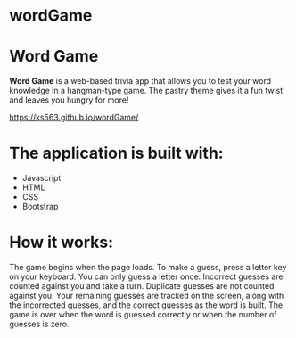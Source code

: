 # wordGame

**Word Game**
===================================================================

**Word Game** is a web-based trivia app that allows you to test your word knowledge in a hangman-type game. The pastry theme gives it a fun twist and leaves you hungry for more!

https://ks563.github.io/wordGame/

The application is built with:
===================================================================
- Javascript
- HTML
- CSS
- Bootstrap

**How it works:**
===================================================================

The game begins when the page loads. To make a guess, press a letter key on your keyboard. You can only guess a letter once. Incorrect guesses are counted against you and take a turn. Duplicate guesses are not counted against you. Your remaining guesses are tracked on the screen, along with the incorrected guesses, and the correct guesses as the word is built. The game is over when the word is guessed correctly or when the number of guesses is zero.


